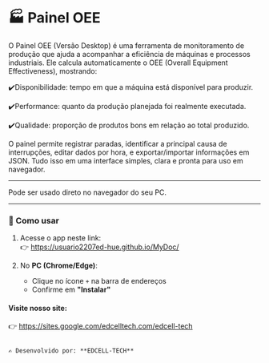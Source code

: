 # 🏭 Painel OEE

O Painel OEE (Versão Desktop) é uma ferramenta de monitoramento de produção que ajuda a acompanhar a eficiência de máquinas e processos industriais. Ele calcula automaticamente o OEE (Overall Equipment Effectiveness), mostrando:

✔️Disponibilidade: tempo em que a máquina está disponível para produzir.

✔️Performance: quanto da produção planejada foi realmente executada.

✔️Qualidade: proporção de produtos bons em relação ao total produzido.

O painel permite registrar paradas, identificar a principal causa de interrupções, editar dados por hora, e exportar/importar informações em JSON. Tudo isso em uma interface simples, clara e pronta para uso em navegador.

---

Pode ser usado direto no navegador do seu PC.

---

### 🚀 Como usar
1. Acesse o app neste link:  
   👉 https://usuario2207ed-hue.github.io/MyDoc/   

2. No **PC (Chrome/Edge)**:  
   - Clique no ícone `+` na barra de endereços  
   - Confirme em **"Instalar"**  

#### Visite nosso site: 

   👉 https://sites.google.com/edcelltech.com/edcell-tech

```

✍️ Desenvolvido por: **EDCELL-TECH**
